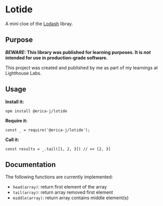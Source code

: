 # Lotide

A mini cloe of the [Lodash](https://lodash.com) libray.

## Purpose

**_BEWARE:_ This library was published for learning purposes. It is _not_ intended for use in production-grade software.**

This project was created and published by me as part of my learnings at Lighthouse Labs. 

## Usage

**Install it:**

`npm install @erica-j/lotide`

**Require it:**

`const _ = require('@erica-j/lotide');`

**Call it:**

`const results = _.tail([1, 2, 3]) // => [2, 3]`

## Documentation

The following functions are currently implemented:

* `head(array)`: return first element of the array
* `tail(array)`: return array removed first element
* `middle(array)`: return array contains middle element(s)